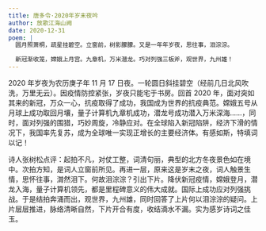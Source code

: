 ```yaml
---
title: 唐多令·2020年岁末夜吟
author: 放歌江海山阙
date: 2020-12-31
poem: |
  圆月照萧桐，疏星挂碧空。立窗前，树影朦朦。又是一年年岁夜，思往事，泪淙淙。

  新冠渐收笼，嫦娥上月宫。九章机，万米潜龙。巧对列强三板斧，观世界，九州雄！
---
```


2020 年岁夜为农历庚子年 11 月 17 日夜。一轮圆日斜挂碧空（经前几日北风吹洗，万里无云）。因疫情防控紧张，岁夜只能宅于书房。回首 2020 年，面对突如其来的新冠，万众一心，抗疫取得了成功，我国成为世界的抗疫典范。嫦娥五号从月球上成功取回月壤，量子计算机九章机成功，潜龙号成功潜入万米深海……，同时，面对列强的围猎，巧妙周旋，冷静应对。在全球陷入新冠陷阱，经济下滑的情况下，我国率先复苏，成为全球唯一实现正增长的主要经济体。有感如斯，特填词以记！

诗人张树松点评：起拍不凡，对仗工整，词清句丽，典型的北方冬夜景色如在境中。次拍方知，是词人立窗前所见。再进一层，原来这是岁末之夜，词人触景生情，思怀往事，潸然泪下。何故泪淙淙？引出下片。降伏新冠疫情，嫦娥登月，潜龙入海，量子计算机领先，都是里程碑意义的伟大成就。国际上成功应对列强挑战。于是结拍奔涌而出，观世界，九州雄，同时回答了上片何以泪淙淙的疑问。上片层层推进，脉络清晰自然，下片开合有度，收结滴水不漏。实为感岁诗词之佳玉。
